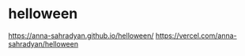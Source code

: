 # helloween
 https://anna-sahradyan.github.io/helloween/
 https://vercel.com/anna-sahradyan/helloween
